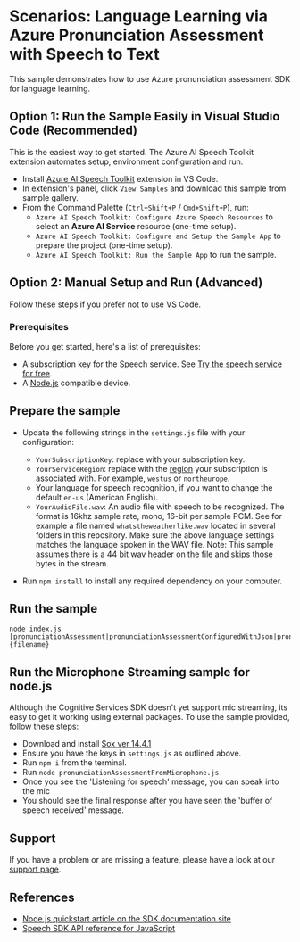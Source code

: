 # Scenarios: Language Learning via Azure Pronunciation Assessment with Speech to Text

This sample demonstrates how to use Azure pronunciation assessment SDK for language learning.

## Option 1: Run the Sample Easily in Visual Studio Code (Recommended)
This is the easiest way to get started. The Azure AI Speech Toolkit extension automates setup, environment configuration and run.

- Install [Azure AI Speech Toolkit](https://marketplace.visualstudio.com/items?itemName=ms-azureaispeech.azure-ai-speech-toolkit) extension in VS Code.
- In extension's panel, click `View Samples` and download this sample from sample gallery.
- From the Command Palette (`Ctrl+Shift+P` / `Cmd+Shift+P`), run:
  - `Azure AI Speech Toolkit: Configure Azure Speech Resources` to select an **Azure AI Service** resource (one-time setup).
  - `Azure AI Speech Toolkit: Configure and Setup the Sample App` to prepare the project (one-time setup).
  - `Azure AI Speech Toolkit: Run the Sample App` to run the sample.

## Option 2: Manual Setup and Run (Advanced)
Follow these steps if you prefer not to use VS Code.

### Prerequisites

Before you get started, here's a list of prerequisites:

* A subscription key for the Speech service. See [Try the speech service for free](https://docs.microsoft.com/azure/cognitive-services/speech-service/get-started).
* A [Node.js](https://nodejs.org) compatible device.

## Prepare the sample

* Update the following strings in the `settings.js` file with your configuration:
  * `YourSubscriptionKey`: replace with your subscription key.
  * `YourServiceRegion`: replace with the [region](https://aka.ms/csspeech/region) your subscription is associated with. For example, `westus` or `northeurope`.
  * Your language for speech recognition, if you want to change the default `en-us` (American English).
  * `YourAudioFile.wav`: An audio file with speech to be recognized. The format is 16khz sample rate, mono, 16-bit per sample PCM. See for example a file named `whatstheweatherlike.wav` located in several folders in this repository. Make sure the above language settings matches the language spoken in the WAV file. Note: This sample assumes there is a 44 bit wav header on the file and skips those bytes in the stream.


* Run `npm install` to install any required dependency on your computer.

## Run the sample

```shell
node index.js [pronunciationAssessment|pronunciationAssessmentConfiguredWithJson|pronunciationAssessmentContinue|pronunciationAssessmentFromMicrophone] {filename}
```

## Run the Microphone Streaming sample for node.js

Although the Cognitive Services SDK doesn't yet support mic streaming, its easy to get it working using external packages.
To use the sample provided, follow these steps:
* Download and install [Sox ver 14.4.1](https://sourceforge.net/projects/sox/files/sox/14.4.1/)
* Ensure you have the keys in `settings.js` as outlined above.
* Run `npm i` from the terminal.
* Run `node pronunciationAssessmentFromMicrophone.js`
* Once you see the 'Listening for speech' message, you can speak into the mic
* You should see the final response after you have seen the 'buffer of speech received' message.

## Support

If you have a problem or are missing a feature, please have a look at our [support page](https://docs.microsoft.com/azure/cognitive-services/speech-service/support).

## References

* [Node.js quickstart article on the SDK documentation site](https://docs.microsoft.com/azure/cognitive-services/speech-service/quickstart-js-node)
* [Speech SDK API reference for JavaScript](https://aka.ms/csspeech/javascriptref)
